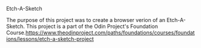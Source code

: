 Etch-A-Sketch

The purpose of this project was to create a browser verion of an Etch-A-Sketch.  This project is a part of the Odin Project's Foundation Course.https://www.theodinproject.com/paths/foundations/courses/foundations/lessons/etch-a-sketch-project

